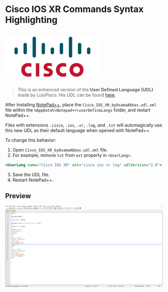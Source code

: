 # Cisco IOS XR Commands Syntax Highlighting

<br />

<img src="cisco-logo.png" alt="Cisco Logo" title="Cisco" width="300" style="display: block;"/>

<br />

> This is an enhanced version of the **User Defined Language (UDL)** made by LuisPisco. His UDL can be found [here](https://github.com/notepad-plus-plus/userDefinedLanguages/blob/master/UDLs/Cisco_IOS_byLuisPisco.xml).

After Installing [NotePad++](https://notepad-plus-plus.org/downloads/), place the `Cisco_IOS_XR_byOsamaAbbas.udl.xml` file within the `%AppData%\Notepad++\userDefineLangs` folder, and restart NotePad++.

Files with extensions `.cisco`, `.ios`, `.xr`, `.log`, and `.txt` will automagically use this new UDL as their default language when opened with NotePad++.

To change this behavior:
1. Open `Cisco_IOS_XR_byOsamaAbbas.udl.xml` file. 
2. For example, remove `txt` from `ext` property in `<UserLang>`.
```xml
<UserLang name="Cisco IOS XR" ext="cisco ios xr log" udlVersion="2.0">
``` 
3. Save the UDL file. 
4. Restart NotePad++.

## Preview

![Preview](preview.jpg)